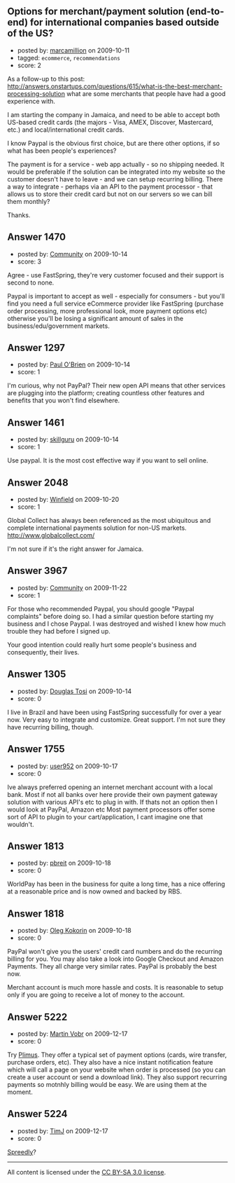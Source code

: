 ## Options for merchant/payment solution (end-to-end) for international companies based outside of the US?

- posted by: [marcamillion](https://stackexchange.com/users/-1/160-marcamillion) on 2009-10-11
- tagged: `ecommerce`, `recommendations`
- score: 2

As a follow-up to this post: http://answers.onstartups.com/questions/615/what-is-the-best-merchant-processing-solution  what are some merchants that people have had a good experience with.

I am starting the company in Jamaica, and need to be able to accept both US-based credit cards (the majors - Visa, AMEX, Discover, Mastercard, etc.) and local/international credit cards.

I know Paypal is the obvious first choice, but are there other options, if so what has been people's experiences?

The payment is for a service - web app actually - so no shipping needed. It would be preferable if the solution can be integrated into my website so the customer doesn't have to leave - and we can setup recurring billing. There a way to integrate - perhaps via an API to the payment processor - that allows us to store their credit card but not on our servers so we can bill them monthly?

Thanks.


## Answer 1470

- posted by: [Community](https://stackexchange.com/users/-1/-1-community) on 2009-10-14
- score: 3

Agree - use FastSpring, they're very customer focused and their support is second to none.  

Paypal is important to accept as well - especially for consumers - but you'll find you need a full service eCommerce provider like FastSpring (purchase order processing, more professional look, more payment options etc) otherwise you'll be losing a significant amount of sales in the business/edu/government markets.



## Answer 1297

- posted by: [Paul O'Brien](https://stackexchange.com/users/-1/759-paul-o-brien) on 2009-10-14
- score: 1

I'm curious, why not PayPal?  Their new open API means that other services are plugging into the platform; creating countless other features and benefits that you won't find elsewhere.


## Answer 1461

- posted by: [skillguru](https://stackexchange.com/users/-1/742-skillguru) on 2009-10-14
- score: 1

Use paypal. It is the most cost effective way if you want to sell online.


## Answer 2048

- posted by: [Winfield](https://stackexchange.com/users/-1/1020-winfield) on 2009-10-20
- score: 1

Global Collect has always been referenced as the most ubiquitous and complete international payments solution for non-US markets.  http://www.globalcollect.com/

I'm not sure if it's the right answer for Jamaica.


## Answer 3967

- posted by: [Community](https://stackexchange.com/users/-1/-1-community) on 2009-11-22
- score: 1

For those who recommended Paypal, you should google "Paypal complaints" before doing so.  I had a similar question before starting my business and I chose Paypal.  I was destroyed and wished I knew how much trouble they had before I signed up.

Your good intention could really hurt some people's business and consequently, their lives.


## Answer 1305

- posted by: [Douglas Tosi](https://stackexchange.com/users/-1/17-douglas-tosi) on 2009-10-14
- score: 0

I live in Brazil and have been using FastSpring successfully for over a year now. Very easy to integrate and customize. Great support. I'm not sure they have recurring billing, though.



## Answer 1755

- posted by: [user952](https://stackexchange.com/users/-1/952-user952) on 2009-10-17
- score: 0

Ive always preferred opening an internet merchant account with a local bank. Most if not all banks over here provide their own payment gateway solution with various API's etc to plug in with. If thats not an option then I would look at PayPal, Amazon etc
Most payment processors offer some sort of API to plugin to your cart/application, I cant imagine one that wouldn't.



## Answer 1813

- posted by: [pbreit](https://stackexchange.com/users/-1/239-pbreit) on 2009-10-18
- score: 0

WorldPay has been in the business for quite a long time, has a nice offering at a reasonable price and is now owned and backed by RBS.


## Answer 1818

- posted by: [Oleg Kokorin](https://stackexchange.com/users/-1/968-oleg-kokorin) on 2009-10-18
- score: 0

PayPal won't give you the users' credit card numbers and do the recurring billing for you. You may also take a look into Google Checkout and Amazon Payments. They all charge very similar rates. PayPal is probably the best now.

Merchant account is much more hassle and costs. It is reasonable to setup only if you are going to receive a lot of money to the account.


## Answer 5222

- posted by: [Martin Vobr](https://stackexchange.com/users/-1/1969-martin-vobr) on 2009-12-17
- score: 0

<p>Try <a href="http://www.plimus.com" rel="nofollow">Plimus</a>. They offer a typical set of payment options (cards, wire transfer, purchase orders, etc). They also have a nice instant notification feature which will call a page on your website when order is processed (so you can create a user account or send a download link). They also support recurring payments so motnhly billing would be easy. We are using them at the moment.</p>



## Answer 5224

- posted by: [TimJ](https://stackexchange.com/users/-1/1172-timj) on 2009-12-17
- score: 0

<p><a href="http://spreedly.com/" rel="nofollow">Spreedly</a>? </p>




---

All content is licensed under the [CC BY-SA 3.0 license](https://creativecommons.org/licenses/by-sa/3.0/).
